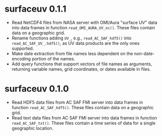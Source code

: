 # surfaceuv 0.1.1

* Read NetCDF4 files from NASA server with OMI/Aura "surface UV" data into data frames in function `read_OMI_AURA_UV_nc()`. These files contain data on a geographic grid.
* Rename functions adding `UV_`, e.g., `read_AC_SAF_hdf5()` into `read_AC_SAF_UV_.hdf5()`, as UV data products are the only ones supported.
* Make date extraction from file names less dependent on the non-date-encoding portion of the names.
* Add query functions that support vectors of file names as arguments, returning variable names, grid coordinates, or dates available in files. 

# surfaceuv 0.1.0

* Read HDF5 data files from AC SAF FMI server into data frames in function `read_AC_SAF_hdf5()`. These files contain data on a geographic grid.
* Read text data files from AC SAF FMI server into data frames in function `read_AC_SAF_txt()`. These files contain a time series of data for a single geographic location.
